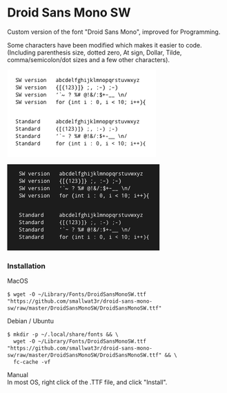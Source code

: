 # Droid Sans Mono SW  

Custom version of the font "Droid Sans Mono", improved for Programming.  

Some characters have been modified which makes it easier to code.  
(Including parenthesis size, dotted zero, At sign, Dollar, Tilde, comma/semicolon/dot sizes and a few other characters).  

![Alt Text](https://github.com/smallwat3r/droid-sans-mono-sw/blob/master/screenshot/sc1.png)  

![Alt Text](https://github.com/smallwat3r/droid-sans-mono-sw/blob/master/screenshot/sc2.png)  

### Installation

MacOS  
```
$ wget -O ~/Library/Fonts/DroidSansMonoSW.ttf "https://github.com/smallwat3r/droid-sans-mono-sw/raw/master/DroidSansMonoSW/DroidSansMonoSW.ttf"
```

Debian / Ubuntu  
```
$ mkdir -p ~/.local/share/fonts && \
  wget -O ~/Library/Fonts/DroidSansMonoSW.ttf "https://github.com/smallwat3r/droid-sans-mono-sw/raw/master/DroidSansMonoSW/DroidSansMonoSW.ttf" && \
  fc-cache -vf
```  

Manual  
In most OS, right click of the .TTF file, and click "Install".  

